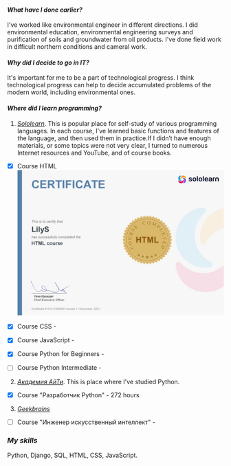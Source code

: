 #### _What have I done earlier?_

I've worked like environmental engineer in different directions.
I did environmental education, environmental engineering surveys 
and purification of soils and groundwater from oil products.
I've done field work in difficult northern conditions and cameral work.

#### _Why did I decide to go in IT?_

It's important for me to be a part of technological progress.
I think technological progress can help to decide accumulated
problems of the modern world, including environmental ones.

#### _Where did I learn programming?_

1. [_Sololearn_](https://www.sololearn.com/home). This is popular place for self-study of various
programming languages. In each course, I've learned basic functions and features of the language, 
and then used them in practice.If I didn’t have enough materials, or some topics were not very clear,
I turned to numerous Internet resources and YouTube, and of course books.

- [X] Course HTML
![HTML](HTML.JPG)


- [X] Course CSS - 
- [X] Course JavaScript - 
- [X] Course Python for Beginners - 
- [ ] Course Python Intermediate - 

2. [_Академия АйТи_](https://academyit.ru). This is place where I've studied Python.

- [X] Course "Разработчик Python" - 272 hours

3. [_Geekbrains_](https://gb.ru/geek_university/analyst/ai-engineer-dp)

- [ ] Course "Инженер искусственный интеллект" - 


### _My skills_

Python, Django, SQL, HTML, CSS, JavaScript.


